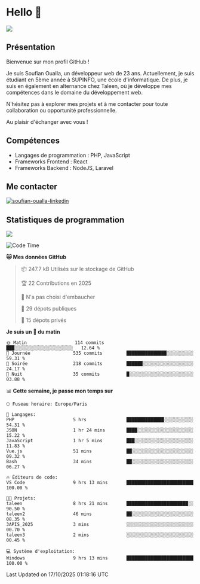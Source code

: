 # Hello 👋

![](https://komarev.com/ghpvc/?username=OSoufian&color=1a1b27)

## Présentation

Bienvenue sur mon profil GitHub !

Je suis Soufian Oualla, un développeur web de 23 ans. Actuellement, je suis étudiant en 5ème année à SUPINFO, une école d'informatique. De plus, je suis en également en alternance chez Taleen, où je développe mes compétences dans le domaine du développement web.

N'hésitez pas à explorer mes projets et à me contacter pour toute collaboration ou opportunité professionnelle.

Au plaisir d'échanger avec vous !

## Compétences

- Langages de programmation : PHP, JavaScript
- Frameworks Frontend : React
- Frameworks Backend : NodeJS, Laravel

## Me contacter

<p>
<a href="https://www.linkedin.com/in/soufian-oualla/" target="_blank"><img align="center" src="https://img.shields.io/badge/-LinkedIn-0077B5?style=for-the-badge&logo=Linkedin&logoColor=white" alt="soufian-oualla-linkedin"/></a>

## Statistiques de programmation

<a href="https://github-readme-stats.vercel.app/api/top-langs/?username=OSoufian&layout=compact">
  <img align="center" src="https://github-readme-stats.vercel.app/api/top-langs/?username=OSoufian&layout=compact"/>
</a>

<br />

<!--START_SECTION:waka-->
![Code Time](http://img.shields.io/badge/Code%20Time-598%20hrs%2034%20mins-blue)

**🐱 Mes données GitHub** 

> 📦 247.7 kB Utilisés sur le stockage de GitHub 
 > 
> 🏆 22 Contributions en 2025
 > 
> 🚫 N'a pas choisi d'embaucher
 > 
> 📜 29 dépots publiques 
 > 
> 🔑 15 dépots privés 
 > 
**Je suis un 🐤 du matin** 

```text
🌞 Matin                  114 commits         ███░░░░░░░░░░░░░░░░░░░░░░   12.64 % 
🌆 Journée                535 commits         ███████████████░░░░░░░░░░   59.31 % 
🌃 Soirée                 218 commits         ██████░░░░░░░░░░░░░░░░░░░   24.17 % 
🌙 Nuit                   35 commits          █░░░░░░░░░░░░░░░░░░░░░░░░   03.88 % 
```


📊 **Cette semaine, je passe mon temps sur** 

```text
🕑︎ Fuseau horaire: Europe/Paris

💬 Langages: 
PHP                      5 hrs               ██████████████░░░░░░░░░░░   54.31 % 
JSON                     1 hr 24 mins        ████░░░░░░░░░░░░░░░░░░░░░   15.22 % 
JavaScript               1 hr 5 mins         ███░░░░░░░░░░░░░░░░░░░░░░   11.83 % 
Vue.js                   51 mins             ██░░░░░░░░░░░░░░░░░░░░░░░   09.32 % 
Bash                     34 mins             ██░░░░░░░░░░░░░░░░░░░░░░░   06.27 % 

🔥 Éditeurs de code: 
VS Code                  9 hrs 13 mins       █████████████████████████   100.00 % 

🐱‍💻 Projets: 
taleen                   8 hrs 21 mins       ███████████████████████░░   90.50 % 
taleen2                  46 mins             ██░░░░░░░░░░░░░░░░░░░░░░░   08.35 % 
3APIS_2025               3 mins              ░░░░░░░░░░░░░░░░░░░░░░░░░   00.70 % 
taleen3                  2 mins              ░░░░░░░░░░░░░░░░░░░░░░░░░   00.45 % 

💻 Système d'exploitation: 
Windows                  9 hrs 13 mins       █████████████████████████   100.00 % 
```


 Last Updated on 17/10/2025 01:18:16 UTC
<!--END_SECTION:waka-->
